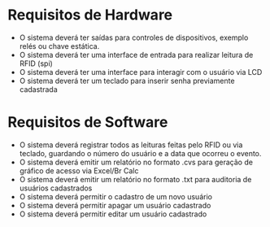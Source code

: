# Requisitos de Hardware
* O sistema deverá ter saídas para controles de dispositivos, exemplo relés ou chave estática.
* O sistema deverá ter uma interface de entrada para realizar leitura de RFID (spi)
* O sistema deverá ter uma interface para interagir com o usuário via LCD
* O sistema deverá ter um teclado para inserir senha previamente cadastrada

# Requisitos de Software
* O sistema deverá registrar todos as leituras feitas pelo RFID ou via teclado, guardando o número do usuário e a 
data que ocorreu o evento.
* O sistema deverá emitir um relatório no formato .cvs para geração de gráfico de acesso via Excel/Br Calc
* O sistema deverá emitir um relatório no formato .txt para auditoria de usuários cadastrados
* O sistema deverá permitir o cadastro de um novo usuário 
* O sistema deverá permitir apagar um usuário cadastrado
* O sistema deverá permitir editar um usuário cadastrado
